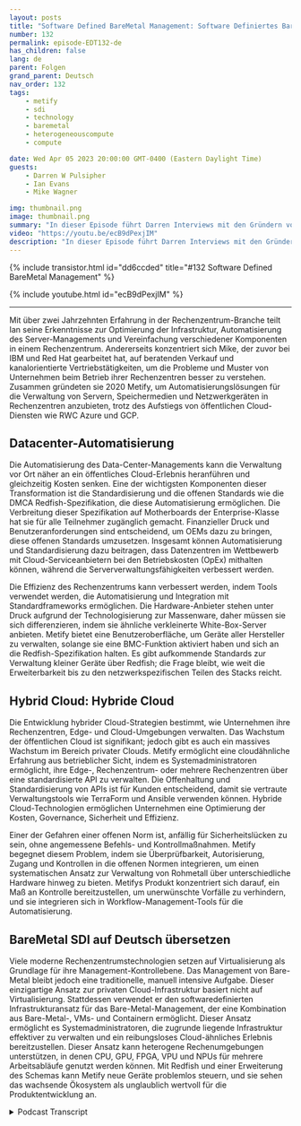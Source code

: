 ```yaml
---
layout: posts
title: "Software Defined BareMetal Management: Software Definiertes Bare-Metal-Management"
number: 132
permalink: episode-EDT132-de
has_children: false
lang: de
parent: Folgen
grand_parent: Deutsch
nav_order: 132
tags:
    - metify
    - sdi
    - technology
    - baremetal
    - heterogeneouscompute
    - compute

date: Wed Apr 05 2023 20:00:00 GMT-0400 (Eastern Daylight Time)
guests:
    - Darren W Pulsipher
    - Ian Evans
    - Mike Wagner

img: thumbnail.png
image: thumbnail.png
summary: "In dieser Episode führt Darren Interviews mit den Gründern von Metify, Ian Evans und Mike Wagner, über ihren einzigartigen Ansatz zur Verwaltung von Bare-Metal-Software-definierter Infrastruktur unter Verwendung des Redfish-Standards."
video: "https://youtu.be/ecB9dPexjIM"
description: "In dieser Episode führt Darren Interviews mit den Gründern von Metify, Ian Evans und Mike Wagner, über ihren einzigartigen Ansatz zur Verwaltung von Bare-Metal-Software-definierter Infrastruktur unter Verwendung des Redfish-Standards."
---
```


<div>
{% include transistor.html id="dd6ccded" title="#132 Software Defined BareMetal Management" %}

{% include youtube.html id="ecB9dPexjIM" %}
</div>

---

Mit über zwei Jahrzehnten Erfahrung in der Rechenzentrum-Branche teilt Ian seine Erkenntnisse zur Optimierung der Infrastruktur, Automatisierung des Server-Managements und Vereinfachung verschiedener Komponenten in einem Rechenzentrum. Andererseits konzentriert sich Mike, der zuvor bei IBM und Red Hat gearbeitet hat, auf beratenden Verkauf und kanalorientierte Vertriebstätigkeiten, um die Probleme und Muster von Unternehmen beim Betrieb ihrer Rechenzentren besser zu verstehen. Zusammen gründeten sie 2020 Metify, um Automatisierungslösungen für die Verwaltung von Servern, Speichermedien und Netzwerkgeräten in Rechenzentren anzubieten, trotz des Aufstiegs von öffentlichen Cloud-Diensten wie RWC Azure und GCP.

## Datacenter-Automatisierung

Die Automatisierung des Data-Center-Managements kann die Verwaltung vor Ort näher an ein öffentliches Cloud-Erlebnis heranführen und gleichzeitig Kosten senken. Eine der wichtigsten Komponenten dieser Transformation ist die Standardisierung und die offenen Standards wie die DMCA Redfish-Spezifikation, die diese Automatisierung ermöglichen. Die Verbreitung dieser Spezifikation auf Motherboards der Enterprise-Klasse hat sie für alle Teilnehmer zugänglich gemacht. Finanzieller Druck und Benutzeranforderungen sind entscheidend, um OEMs dazu zu bringen, diese offenen Standards umzusetzen. Insgesamt können Automatisierung und Standardisierung dazu beitragen, dass Datenzentren im Wettbewerb mit Cloud-Serviceanbietern bei den Betriebskosten (OpEx) mithalten können, während die Serververwaltungsfähigkeiten verbessert werden.

Die Effizienz des Rechenzentrums kann verbessert werden, indem Tools verwendet werden, die Automatisierung und Integration mit Standardframeworks ermöglichen. Die Hardware-Anbieter stehen unter Druck aufgrund der Technologisierung zur Massenware, daher müssen sie sich differenzieren, indem sie ähnliche verkleinerte White-Box-Server anbieten. Metify bietet eine Benutzeroberfläche, um Geräte aller Hersteller zu verwalten, solange sie eine BMC-Funktion aktiviert haben und sich an die Redfish-Spezifikation halten. Es gibt aufkommende Standards zur Verwaltung kleiner Geräte über Redfish; die Frage bleibt, wie weit die Erweiterbarkeit bis zu den netzwerkspezifischen Teilen des Stacks reicht.

## Hybrid Cloud: Hybride Cloud

Die Entwicklung hybrider Cloud-Strategien bestimmt, wie Unternehmen ihre Rechenzentren, Edge- und Cloud-Umgebungen verwalten. Das Wachstum der öffentlichen Cloud ist signifikant; jedoch gibt es auch ein massives Wachstum im Bereich privater Clouds. Metify ermöglicht eine cloudähnliche Erfahrung aus betrieblicher Sicht, indem es Systemadministratoren ermöglicht, ihre Edge-, Rechenzentrum- oder mehrere Rechenzentren über eine standardisierte API zu verwalten. Die Offenhaltung und Standardisierung von APIs ist für Kunden entscheidend, damit sie vertraute Verwaltungstools wie TerraForm und Ansible verwenden können. Hybride Cloud-Technologien ermöglichen Unternehmen eine Optimierung der Kosten, Governance, Sicherheit und Effizienz.

Einer der Gefahren einer offenen Norm ist, anfällig für Sicherheitslücken zu sein, ohne angemessene Befehls- und Kontrollmaßnahmen. Metify begegnet diesem Problem, indem sie Überprüfbarkeit, Autorisierung, Zugang und Kontrollen in die offenen Normen integrieren, um einen systematischen Ansatz zur Verwaltung von Rohmetall über unterschiedliche Hardware hinweg zu bieten. Metifys Produkt konzentriert sich darauf, ein Maß an Kontrolle bereitzustellen, um unerwünschte Vorfälle zu verhindern, und sie integrieren sich in Workflow-Management-Tools für die Automatisierung.

## BareMetal SDI auf Deutsch übersetzen

Viele moderne Rechenzentrumstechnologien setzen auf Virtualisierung als Grundlage für ihre Management-Kontrollebene. Das Management von Bare-Metal bleibt jedoch eine traditionelle, manuell intensive Aufgabe. Dieser einzigartige Ansatz zur privaten Cloud-Infrastruktur basiert nicht auf Virtualisierung. Stattdessen verwendet er den softwaredefinierten Infrastrukturansatz für das Bare-Metal-Management, der eine Kombination aus Bare-Metal-, VMs- und Containern ermöglicht. Dieser Ansatz ermöglicht es Systemadministratoren, die zugrunde liegende Infrastruktur effektiver zu verwalten und ein reibungsloses Cloud-ähnliches Erlebnis bereitzustellen. Dieser Ansatz kann heterogene Rechenumgebungen unterstützen, in denen CPU, GPU, FPGA, VPU und NPUs für mehrere Arbeitsabläufe genutzt werden können. Mit Redfish und einer Erweiterung des Schemas kann Metify neue Geräte problemlos steuern, und sie sehen das wachsende Ökosystem als unglaublich wertvoll für die Produktentwicklung an.



<details>
<summary> Podcast Transcript </summary>

<p></p>

</details>

